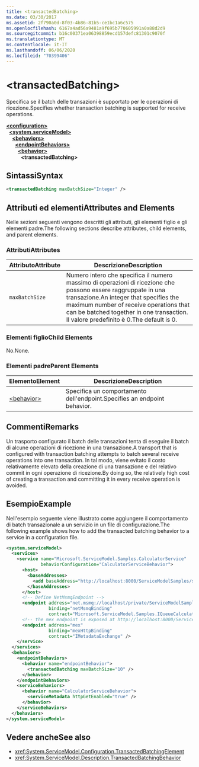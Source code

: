 ```yaml
---
title: <transactedBatching>
ms.date: 03/30/2017
ms.assetid: 2f790a0d-8f03-4b86-81b5-ce1bc1a6c575
ms.openlocfilehash: 6167a4ad56a9481a9f695b770605991a0a88d2d9
ms.sourcegitcommit: b16c00371ea06398859ecd157defc81301c9070f
ms.translationtype: MT
ms.contentlocale: it-IT
ms.lasthandoff: 06/06/2020
ms.locfileid: "70399406"
---
```

# \<transactedBatching>

<span data-ttu-id="f1306-101">Specifica se il batch delle transazioni è supportato per le operazioni di ricezione.</span><span class="sxs-lookup"><span data-stu-id="f1306-101">Specifies whether transaction batching is supported for receive operations.</span></span>

[**\<configuration>**](../configuration-element.md)\
&nbsp;&nbsp;[**\<system.serviceModel>**](system-servicemodel.md)\
&nbsp;&nbsp;&nbsp;&nbsp;[**\<behaviors>**](behaviors.md)\
&nbsp;&nbsp;&nbsp;&nbsp;&nbsp;&nbsp;[**\<endpointBehaviors>**](endpointbehaviors.md)\
&nbsp;&nbsp;&nbsp;&nbsp;&nbsp;&nbsp;&nbsp;&nbsp;[**\<behavior>**](behavior-of-endpointbehaviors.md)\
&nbsp;&nbsp;&nbsp;&nbsp;&nbsp;&nbsp;&nbsp;&nbsp;&nbsp;&nbsp;**\<transactedBatching>**  

## <a name="syntax"></a><span data-ttu-id="f1306-102">Sintassi</span><span class="sxs-lookup"><span data-stu-id="f1306-102">Syntax</span></span>

```xml
<transactedBatching maxBatchSize="Integer" />
```

## <a name="attributes-and-elements"></a><span data-ttu-id="f1306-103">Attributi ed elementi</span><span class="sxs-lookup"><span data-stu-id="f1306-103">Attributes and Elements</span></span>

<span data-ttu-id="f1306-104">Nelle sezioni seguenti vengono descritti gli attributi, gli elementi figlio e gli elementi padre.</span><span class="sxs-lookup"><span data-stu-id="f1306-104">The following sections describe attributes, child elements, and parent elements.</span></span>

### <a name="attributes"></a><span data-ttu-id="f1306-105">Attributi</span><span class="sxs-lookup"><span data-stu-id="f1306-105">Attributes</span></span>

|<span data-ttu-id="f1306-106">Attributo</span><span class="sxs-lookup"><span data-stu-id="f1306-106">Attribute</span></span>|<span data-ttu-id="f1306-107">Descrizione</span><span class="sxs-lookup"><span data-stu-id="f1306-107">Description</span></span>|
|---------------|-----------------|
|`maxBatchSize`|<span data-ttu-id="f1306-108">Numero intero che specifica il numero massimo di operazioni di ricezione che possono essere raggruppate in una transazione.</span><span class="sxs-lookup"><span data-stu-id="f1306-108">An integer that specifies the maximum number of receive operations that can be batched together in one transaction.</span></span> <span data-ttu-id="f1306-109">Il valore predefinito è 0.</span><span class="sxs-lookup"><span data-stu-id="f1306-109">The default is 0.</span></span>|

### <a name="child-elements"></a><span data-ttu-id="f1306-110">Elementi figlio</span><span class="sxs-lookup"><span data-stu-id="f1306-110">Child Elements</span></span>

<span data-ttu-id="f1306-111">No.</span><span class="sxs-lookup"><span data-stu-id="f1306-111">None.</span></span>

### <a name="parent-elements"></a><span data-ttu-id="f1306-112">Elementi padre</span><span class="sxs-lookup"><span data-stu-id="f1306-112">Parent Elements</span></span>

|<span data-ttu-id="f1306-113">Elemento</span><span class="sxs-lookup"><span data-stu-id="f1306-113">Element</span></span>|<span data-ttu-id="f1306-114">Descrizione</span><span class="sxs-lookup"><span data-stu-id="f1306-114">Description</span></span>|
|-------------|-----------------|
|[\<behavior>](behavior-of-endpointbehaviors.md)|<span data-ttu-id="f1306-115">Specifica un comportamento dell'endpoint.</span><span class="sxs-lookup"><span data-stu-id="f1306-115">Specifies an endpoint behavior.</span></span>|

## <a name="remarks"></a><span data-ttu-id="f1306-116">Commenti</span><span class="sxs-lookup"><span data-stu-id="f1306-116">Remarks</span></span>

<span data-ttu-id="f1306-117">Un trasporto configurato il batch delle transazioni tenta di eseguire il batch di alcune operazioni di ricezione in una transazione.</span><span class="sxs-lookup"><span data-stu-id="f1306-117">A transport that is configured with transaction batching attempts to batch several receive operations into one transaction.</span></span> <span data-ttu-id="f1306-118">In tal modo, viene evitato il costo relativamente elevato della creazione di una transazione e del relativo commit in ogni operazione di ricezione.</span><span class="sxs-lookup"><span data-stu-id="f1306-118">By doing so, the relatively high cost of creating a transaction and committing it in every receive operation is avoided.</span></span>

## <a name="example"></a><span data-ttu-id="f1306-119">Esempio</span><span class="sxs-lookup"><span data-stu-id="f1306-119">Example</span></span>

<span data-ttu-id="f1306-120">Nell'esempio seguente viene illustrato come aggiungere il comportamento di batch transazionale a un servizio in un file di configurazione.</span><span class="sxs-lookup"><span data-stu-id="f1306-120">The following example shows how to add the transacted batching behavior to a service in a configuration file.</span></span>

```xml
<system.serviceModel>
  <services>
    <service name="Microsoft.ServiceModel.Samples.CalculatorService"
             behaviorConfiguration="CalculatorServiceBehavior">
      <host>
        <baseAddresses>
          <add baseAddress="http://localhost:8000/ServiceModelSamples/service" />
        </baseAddresses>
      </host>
      <!-- Define NetMsmqEndpoint -->
      <endpoint address="net.msmq://localhost/private/ServiceModelSamples"
                binding="netMsmqBinding"
                contract="Microsoft.ServiceModel.Samples.IQueueCalculator" />
      <!-- the mex endpoint is exposed at http://localhost:8000/ServiceModelSamples/service/mex -->
      <endpoint address="mex"
                binding="mexHttpBinding"
                contract="IMetadataExchange" />
    </service>
  </services>
  <behaviors>
    <endpointBehaviors>
      <behavior name="endpointBehavior">
        <transactedBatching maxBatchSize="10" />
      </behavior>
    </endpointBehaviors>
    <serviceBehaviors>
      <behavior name="CalculatorServiceBehavior">
        <serviceMetadata httpGetEnabled="true" />
      </behavior>
    </serviceBehaviors>
  </behaviors>
</system.serviceModel>
```

## <a name="see-also"></a><span data-ttu-id="f1306-121">Vedere anche</span><span class="sxs-lookup"><span data-stu-id="f1306-121">See also</span></span>

- <xref:System.ServiceModel.Configuration.TransactedBatchingElement>
- <xref:System.ServiceModel.Description.TransactedBatchingBehavior>
